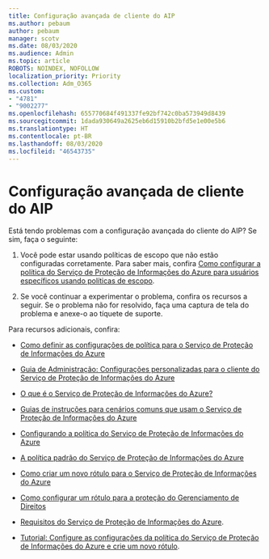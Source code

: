 ```yaml
---
title: Configuração avançada de cliente do AIP
ms.author: pebaum
author: pebaum
manager: scotv
ms.date: 08/03/2020
ms.audience: Admin
ms.topic: article
ROBOTS: NOINDEX, NOFOLLOW
localization_priority: Priority
ms.collection: Adm_O365
ms.custom:
- "4781"
- "9002277"
ms.openlocfilehash: 655770684f491337fe92bf742c0ba573949d8439
ms.sourcegitcommit: 1dada930649a2625eb6d15910b2bfd5e1e00e5b6
ms.translationtype: HT
ms.contentlocale: pt-BR
ms.lasthandoff: 08/03/2020
ms.locfileid: "46543735"
---
```

# <a name="aip-client-advanced-configuration"></a>Configuração avançada de cliente do AIP

Está tendo problemas com a configuração avançada do cliente do AIP? Se sim, faça o seguinte:

1. Você pode estar usando políticas de escopo que não estão configuradas corretamente. Para saber mais, confira [Como configurar a política do Serviço de Proteção de Informações do Azure para usuários específicos usando políticas de escopo](https://docs.microsoft.com/azure/information-protection/configure-policy-scope).

2. Se você continuar a experimentar o problema, confira os recursos a seguir. Se o problema não for resolvido, faça uma captura de tela do problema e anexe-o ao tíquete de suporte.

Para recursos adicionais, confira:

- [Como definir as configurações de política para o Serviço de Proteção de Informações do Azure](https://docs.microsoft.com/azure/information-protection/configure-policy-settings)  
    
- [Guia de Administração: Configurações personalizadas para o cliente do Serviço de Proteção de Informações do Azure](https://docs.microsoft.com/azure/information-protection/rms-client/client-admin-guide-customizations)  
    
- [O que é o Serviço de Proteção de Informações do Azure?](https://docs.microsoft.com/azure/information-protection/what-is-information-protection)  
    
- [Guias de instruções para cenários comuns que usam o Serviço de Proteção de Informações do Azure](https://docs.microsoft.com/azure/information-protection/how-to-guides)  
    
- [Configurando a política do Serviço de Proteção de Informações do Azure](https://docs.microsoft.com/azure/information-protection/deploy-use/configure-policy)  
    
- [A política padrão do Serviço de Proteção de Informações do Azure](https://docs.microsoft.com/azure/information-protection/deploy-use/configure-policy-default)  
    
- [Como criar um novo rótulo para o Serviço de Proteção de Informações do Azure](https://docs.microsoft.com/azure/information-protection/deploy-use/configure-policy-new-label)  
    
- [Como configurar um rótulo para a proteção do Gerenciamento de Direitos](https://docs.microsoft.com/azure/information-protection/deploy-use/configure-policy-protection)  
    
- [Requisitos do Serviço de Proteção de Informações do Azure](https://docs.microsoft.com/azure/information-protection/get-started/requirements).

- [Tutorial: Configure as configurações da política do Serviço de Proteção de Informações do Azure e crie um novo rótulo](https://docs.microsoft.com/azure/information-protection/get-started/infoprotect-quick-start-tutorial).